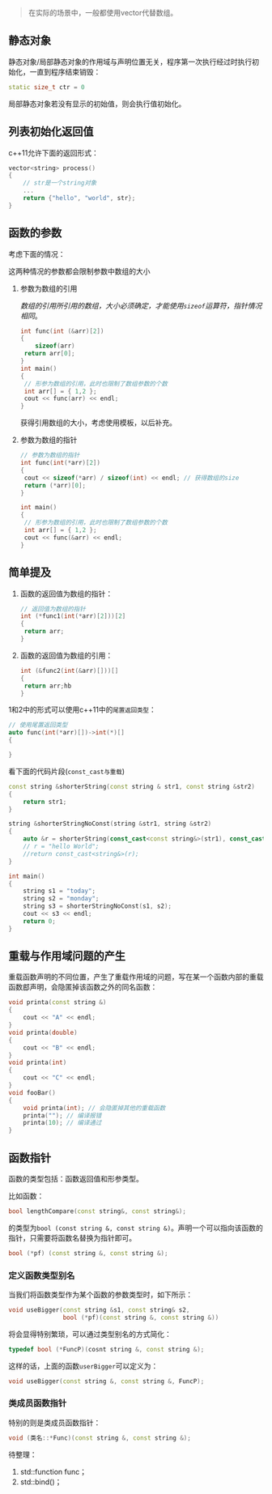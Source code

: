 > 在实际的场景中，一般都使用vector代替数组。

## 静态对象

静态对象/局部静态对象的作用域与声明位置无关，程序第一次执行经过时执行初始化，一直到程序结束销毁：

```c++
static size_t ctr = 0
```

局部静态对象若没有显示的初始值，则会执行值初始化。

## 列表初始化返回值

c++11允许下面的返回形式：

```c++
vector<string> process()
{
    // str是一个string对象
    ...
    return {"hello", "world", str};
}
```

## 函数的参数

考虑下面的情况：

这两种情况的参数都会限制参数中数组的大小

1. 参数为数组的引用

   _数组的引用所引用的数组，大小必须确定，才能使用`sizeof`运算符，指针情况相同_。

   ```c++
   int func(int (&arr)[2])
   {
       sizeof(arr)
   	return arr[0];
   }
   int main()
   {
   	// 形参为数组的引用，此时也限制了数组参数的个数
   	int arr[] = { 1,2 };
   	cout << func(arr) << endl;
   }
   ```

   获得引用数组的大小，考虑使用模板，以后补充。

2. 参数为数组的指针

   ```c++
   // 参数为数组的指针
   int func(int(*arr)[2])
   {
   	cout << sizeof(*arr) / sizeof(int) << endl;	// 获得数组的size
   	return (*arr)[0];
   }
   
   int main()
   {
   	// 形参为数组的引用，此时也限制了数组参数的个数
   	int arr[] = { 1,2 };
   	cout << func(&arr) << endl;
   }
   ```

## 简单提及

1. 函数的返回值为数组的指针：

   ```c++
   // 返回值为数组的指针
   int (*func1(int(*arr)[2]))[2]
   {
   	return arr;
   }
   ```

2. 函数的返回值为数组的引用：

   ```c++
   int (&func2(int(&arr)[]))[]
   {
   	return arr;hb
   }
   ```

1和2中的形式可以使用c++11中的`尾置返回类型`：

```c++
// 使用尾置返回类型
auto func(int(*arr)[])->int(*)[]
{

}
```

看下面的代码片段(`const_cast与重载`)

```c++
const string &shorterString(const string & str1, const string &str2)
{
	return str1;
}

string &shorterStringNoConst(string &str1, string &str2)
{
	auto &r = shorterString(const_cast<const string&>(str1), const_cast<const string&>(str2));	// 此处的r前面必须要写&，具体原因待补充
	// r = "hello World";
	//return const_cast<string&>(r);
}

int main()
{
	string s1 = "today";
	string s2 = "monday";
	string s3 = shorterStringNoConst(s1, s2);
	cout << s3 << endl;
	return 0;
}
```

## 重载与作用域问题的产生

重载函数声明的不同位置，产生了重载作用域的问题，写在某一个函数内部的重载函数䣌声明，会隐匿掉该函数之外的同名函数：

```c++
void printa(const string &)
{
	cout << "A" << endl;
}
void printa(double)
{
	cout << "B" << endl;
}
void printa(int)
{
	cout << "C" << endl;
}
void fooBar()
{
	void printa(int); // 会隐匿掉其他的重载函数
	printa("");	// 编译报错
	printa(10); // 编译通过
}
```

## 函数指针

函数的类型包括：函数返回值和形参类型。

比如函数：

```cpp
bool lengthCompare(const string&, const string&);
```

的类型为`bool (const string &, const string &)`。声明一个可以指向该函数的指针，只需要将函数名替换为指针即可。

```cpp
bool (*pf) (const string &, const string &);
```

### 定义函数类型别名

当我们将函数类型作为某个函数的参数类型时，如下所示：

```cpp
void useBigger(const string &s1, const string& s2, 
               bool (*pf)(const string &, const string &))
```

将会显得特别繁琐，可以通过类型别名的方式简化：

```cpp
typedef bool (*FuncP)(cosnt string &, const string &);
```

这样的话，上面的函数`userBigger`可以定义为：

```cpp
void useBigger(const string &, const string &, FuncP);
```

### 类成员函数指针

特别的则是类成员函数指针：

```cpp
void (类名::*Func)(const string &, const string &);
```

待整理：

1. std::function<T> func；
2. std::bind()；